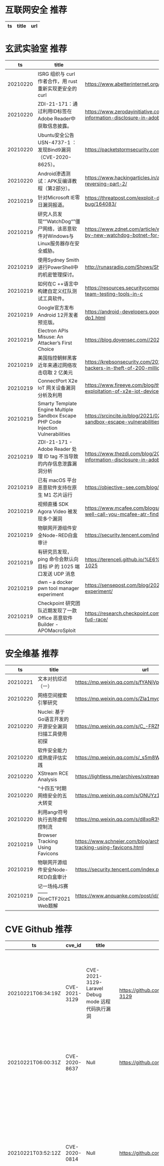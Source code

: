 # 互联网安全 推荐
| ts | title | url| 
| --- | --- | ---| 


# 玄武实验室 推荐
| ts | title | url| 
| --- | --- | ---| 
| 20210220 | ISRG 组织与 curl 作者合作，用 rust 重新实现更安全的 curl | https://www.abetterinternet.org/post/memory-safe-curl/| 
| 20210220 | ZDI-21-171：通过利用ID标签在Adobe Reader中获取信息披露。 | https://www.zerodayinitiative.com/blog/2021/2/17/zdi-21-171-getting-information-disclosure-in-adobe-reader-through-the-id-tag| 
| 20210220 | Ubuntu安全公告USN-4737-1 ：发现Bind9漏洞（CVE-2020-8625）。 | https://packetstormsecurity.com/files/161456| 
| 20210220 | Android渗透测试：APK反编译教程（第2部分）。 | https://www.hackingarticles.in/android-penetration-testing-apk-reversing-part-2/| 
| 20210219 | 针对Microsoft IE零日漏洞报道。 | https://threatpost.com/exploit-details-unpatched-microsoft-bug/164083/| 
| 20210219 | 研究人员发现“”WatchDog“”僵尸网络，该恶意软件对Windows与Linux服务器存在安全威胁。 | https://www.zdnet.com/article/windows-and-linux-servers-targeted-by-new-watchdog-botnet-for-almost-two-years/| 
| 20210219 | 使用Sydney Smith进行PowerShell中的机密管理探讨。 | http://runasradio.com/Shows/Show/763| 
| 20210219 | 如何在C ++语言中构建自定义红队测试工具软件。 | https://resources.securitycompass.com/blog/how-to-build-custom-red-team-testing-tools-in-c| 
| 20210219 | Google官方发布Android 12开发者预览版。 | https://android-developers.googleblog.com/2021/02/android-12-dp1.html| 
| 20210219 | Electron APIs Misuse: An Attacker’s First Choice | https://blog.doyensec.com//2021/02/16/electron-apis-misuse.html| 
| 20210219 | 美国指控朝鲜黑客近年来通过网络攻击窃取 2 亿美元 | https://krebsonsecurity.com/2021/02/u-s-indicts-north-korean-hackers-in-theft-of-200-million/| 
| 20210219 | ConnectPort X2e IoT 网关设备漏洞分析及利用 | https://www.fireeye.com/blog/threat-research/2021/02/solarcity-exploitation-of-x2e-iot-device-part-one.html| 
| 20210219 | Smarty Template Engine Multiple Sandbox Escape PHP Code Injection Vulnerabilities | https://srcincite.io/blog/2021/02/18/smarty-template-engine-multiple-sandbox-escape-vulnerabilities.html| 
| 20210219 | ZDI-21-171 - Adobe Reader 处理 ID tag 不当导致的内存信息泄露漏洞分析 | https://www.thezdi.com/blog/2021/2/17/zdi-21-171-getting-information-disclosure-in-adobe-reader-through-the-id-tag| 
| 20210219 | 已有 macOS 平台恶意软件支持在原生 M1 芯片运行 | https://objective-see.com/blog/blog_0x62.html| 
| 20210219 | 视频直播 SDK Agora Video 被发现多个漏洞 | https://www.mcafee.com/blogs/other-blogs/mcafee-labs/dont-call-us-well-call-you-mcafee-atr-finds-vulnerability-in-agora-video-sdk/| 
| 20210219 | 物联网开源组件安全Node-RED白盒审计 | https://security.tencent.com/index.php/blog/msg/181| 
| 20210219 | 有研究员发现，ping 命令会默认向目标 IP 的 1025 端口发送 UDP 消息 | https://terenceli.github.io/%E6%8A%80%E6%9C%AF/2021/02/19/ping-1025| 
| 20210219 | dwn – a docker pwn tool manager experiment | https://sensepost.com/blog/2021/dwn-a-docker-pwn-tool-manager-experiment/| 
| 20210219 | Checkpoint 研究团队近期发现了一款 Office 恶意软件 Builder - APOMacroSploit | https://research.checkpoint.com/2021/apomacrosploit-apocalyptical-fud-race/| 


# 安全维基 推荐
| ts | title | url| 
| --- | --- | ---| 
| 20210221 | 文本对抗综述（一） | https://mp.weixin.qq.com/s/fYANjVp6CUOqri8mfA8vew| 
| 20210220 | 网络空间搜索引擎研究 | https://mp.weixin.qq.com/s/ZIa1myq4xoBlAHvdR0ipTw| 
| 20210220 | Nuclei: 基于Go语言开发的开源安全漏洞扫描工具使用初探 | https://mp.weixin.qq.com/s/C_-FRZMqF4ifzlx-ij4iIQ| 
| 20210220 | 软件安全能力成熟度评估实践 | https://mp.weixin.qq.com/s/_s5m8WxlwnoI4-Ea8SJfCA| 
| 20210220 | XStream RCE Analysis | https://lightless.me/archives/xstream-rce-analysis.html| 
| 20210220 | “十四五”时期网络安全的五大转变 | https://mp.weixin.qq.com/s/ONUYz1z4Z-6ueFwTZk8TZA| 
| 20210220 | 利用angr符号执行去除虚假控制流 | https://mp.weixin.qq.com/s/d8xoR3VdMf6lMfnETaQHZw| 
| 20210219 | Browser Tracking Using Favicons | https://www.schneier.com/blog/archives/2021/02/browser-tracking-using-favicons.html| 
| 20210219 | 物联网开源组件安全Node-RED白盒审计 | https://security.tencent.com/index.php/blog/msg/181| 
| 20210219 | 记一场纯JS赛——DiceCTF2021 Web题解 | https://www.anquanke.com/post/id/231421| 


# CVE Github 推荐
| ts | cve_id | title | url | cve_detail| 
| --- | --- | --- | --- | ---| 
| 20210221T06:34:19Z | CVE-2021-3129 | CVE-2021-3129-Laravel Debug mode 远程代码执行漏洞 | https://github.com/simonlee-hello/CVE-2021-3129 | Ignition before 2.5.2, as used in Laravel and other products, allows unauthenticated remote attackers to execute arbitrary code because of insecure usage of file_get_contents() and file_put_contents(). This is exploitable on sites using debug mode with Laravel before 8.4.2.| 
| 20210221T06:00:31Z | CVE-2020-8637 | Null | https://github.com/DXY0411/CVE-2020-8637 | A SQL injection vulnerability in TestLink 1.9.20 allows attackers to execute arbitrary SQL commands in dragdroptreenodes.php via the node_id parameter.| 
| 20210221T03:52:12Z | CVE-2020-0814 | Null | https://github.com/klinix5/CVE-2020-0814 | An elevation of privilege vulnerability exists in Windows Installer because of the way Windows Installer handles certain filesystem operations.To exploit the vulnerability, an attacker would require unprivileged execution on the victim system, aka %Windows Installer Elevation of Privilege Vulnerability%. This CVE ID is unique from CVE-2020-0779, CVE-2020-0798, CVE-2020-0842, CVE-2020-0843.| 
| 20210221T03:22:33Z | CVE-2021-1727 | Null | https://github.com/klinix5/CVE-2021-1727 | 未查询到CVE信息| 
| 20210220T08:11:26Z | CVE-2020-5410 | Spring Cloud Config 目录穿越漏洞(CVE-2020-5410) 复现 | https://github.com/thelostworldFree/SpringCloud-Config-CVE-2020-5410 | Spring Cloud Config, versions 2.2.x prior to 2.2.3, versions 2.1.x prior to 2.1.9, and older unsupported versions allow applications to serve arbitrary configuration files through the spring-cloud-config-server module. A malicious user, or attacker, can send a request using a specially crafted URL that can lead to a directory traversal attack.| 
| 20210220T07:40:30Z | CVE-2021-3129 | Laravel <= v8.4.2 debug mode: Remote code execution (CVE-2021-3129) | https://github.com/zhzyker/CVE-2021-3129 | Ignition before 2.5.2, as used in Laravel and other products, allows unauthenticated remote attackers to execute arbitrary code because of insecure usage of file_get_contents() and file_put_contents(). This is exploitable on sites using debug mode with Laravel before 8.4.2.| 
| 20210220T02:20:50Z | CVE-2021-21110 | CVE-2021-21110 : Tiki Wiki CMS GroupWare Serverside Template Injection Remote Code Execution Exploit | https://github.com/Gh0st0ne/CVE-2021-21110 | | 
| 20210219T20:39:25Z | CVE-2020-8417 | CSRF Code snippet vulnerability CVE-2020-8417 | https://github.com/Vulnmachines/WordPress_CVE-2020-8417 | The Code Snippets plugin before 2.14.0 for WordPress allows CSRF because of the lack of a Referer check on the import menu.| 
| 20210219T08:16:14Z | CVE-2021-27328 | Null | https://github.com/SQSamir/CVE-2021-27328 | Yeastar NeoGate TG400 91.3.0.3 devices are affected by Directory Traversal. An authenticated user can decrypt firmware and can read sensitive information, such as a password or decryption key.| 
| 20210219T07:21:15Z | cve-2020-8165 | Null | https://github.com/danielklim/cve-2020-8165-demo | 未查询到CVE信息| 


# klee on Github 推荐
| ts | title | url | stars | forks| 
| --- | --- | --- | --- | ---| 
| 20210221T13:28:29Z | Git Blog | https://github.com/klee30810/klee30810.github.io | 0 | 0| 
| 20210221T12:28:23Z | An open-source Chinese font derived from Fontworks% Klee One. 一款基于 FONTWORKS 的 Klee One 的开源中文字体。 | https://github.com/lxgw/LxgwWenKai | 88 | 3| 
| 20210221T06:56:13Z | Whole Program LLVM: wllvm ported to go | https://github.com/SRI-CSL/gllvm | 122 | 20| 
| 20210221T06:10:23Z | Spring 2021 Geography 817 work folder  | https://github.com/klee12/klee12.github.io | 0 | 0| 
| 20210220T21:41:56Z | Null | https://github.com/thierry-tct/KLEE-SEMu | 2 | 2| 
| 20210220T18:29:24Z | Null | https://github.com/c-kleerun/c-kleerun.github.io | 0 | 0| 
| 20210220T13:41:17Z | Null | https://github.com/dhanyavittaldas/Kleen-Tidy-Cleaning-Services | 0 | 0| 
| 20210220T08:26:21Z | FlyingheartCN.github.io | https://github.com/KleeMoe/KleeMoe.github.io | 0 | 0| 
| 20210220T05:05:43Z | :musical_note: Kleene up your music library | https://github.com/KleeneApp/Kleene-iOS | 6 | 0| 
| 20210220T01:13:33Z | KLEE Symbolic Execution Engine | https://github.com/klee/klee | 1633 | 483| 


# s2e on Github 推荐
| ts | title | url | stars | forks| 
| --- | --- | --- | --- | ---| 
| 20210220T17:34:12Z | S2E: A platform for multi-path program analysis with selective symbolic execution. | https://github.com/S2E/s2e | 97 | 22| 
| 20210219T07:34:16Z | Null | https://github.com/Anubhab1997/s2ecomm | 0 | 0| 
| 20210214T11:48:35Z | S2E website (s2e.systems) | https://github.com/S2E2/s2e2.github.io | 0 | 0| 
| 20210214T11:46:48Z | Your S2E project management tools. Visit https://s2e.systems/docs to get started. | https://github.com/S2E/s2e-env | 71 | 30| 
| 20210201T04:58:11Z | s2e develop  | https://github.com/xqx12/xqx | 6 | 12| 


# exploit on Github 推荐
| ts | title | url | stars | forks| 
| --- | --- | --- | --- | ---| 
| 20210221T13:21:45Z | CryptEx Locker is a powerful tool for protecting funds from rugs, team abuse and other forms of exploits. CryptEx allows users to lock tokens for a desired period of time or with additional conditions like multisignature proof. | https://github.com/HashEx/-cryptex-lock | 0 | 0| 
| 20210221T13:18:18Z | CryptEx Locker is a powerful tool for protecting funds from rugs, team abuse and other forms of exploits. CryptEx allows users to lock tokens for a desired period of time or with additional conditions like multisignature proof. | https://github.com/kataloo/cryptex-lock | 0 | 0| 
| 20210221T13:02:27Z | Open-Source Vulnerability Intelligence Center - Unified source of vulnerability, exploit and threat Intelligence feeds | https://github.com/Patrowl/PatrowlHearsData | 9 | 4| 
| 20210221T12:55:26Z | WebExploit项目管理系统源码备份 | https://github.com/wikiZ/WebExploit- | 0 | 0| 
| 20210221T12:43:27Z | Exploits a simple Web application RCE on Linux systems and supports PTY upgrade, Bind- and ReveseShells, File Up- and Download | https://github.com/61106960/ForwardShell | 1 | 1| 
| 20210221T12:34:42Z | CTF framework and exploit development library | https://github.com/Gallopsled/pwntools | 7551 | 1358| 
| 20210221T12:28:28Z | Modular penetration testing platform that enables you to write, test, and execute exploit code. | https://github.com/EntySec/HatSploit | 2 | 0| 
| 20210221T12:02:12Z | This repository is primarily maintained by Omar Santos and includes thousands of resources related to ethical hacking  / penetration testing, digital forensics and incident response (DFIR), vulnerability research, exploit development, reverse engineering, and more. | https://github.com/The-Art-of-Hacking/h4cker | 9035 | 1453| 
| 20210221T11:59:14Z | Learning Metasploit, a tool to probe and exploit vulnerabilities on networks and servers. | https://github.com/TaurusNick/Metasploit | 0 | 0| 
| 20210221T11:42:51Z | Great addition to servers to fix various lag and crash exploits! WIP | https://github.com/AlexProgrammerDE/PistonExploits | 2 | 0| 


# backdoor on Github 推荐
| ts | title | url | stars | forks| 
| --- | --- | --- | --- | ---| 
| 20210221T13:42:20Z | Undetectable & Xor encrypting with custom KEY (FUD Metasploit Rat) bypass Top Antivirus like BitDefender,Malwarebytes,Avast,ESET-NOD32,AVG,... & Automatically Add ICON and MANIFEST to excitable | https://github.com/persianhydra/Xeexe-TopAntivirusEvasion | 301 | 81| 
| 20210221T12:10:51Z | 🤖 AI based Backdoor Written for Windows using Telegram-bot as Its Back-ends. | https://github.com/wildonion/katyusha | 1 | 0| 
| 20210221T10:35:28Z | Cross Platform Java RAT targeting Windows with a multitude of features. Built for Penetration Testers. | https://github.com/quantumcored/remote_hacker_probe | 1 | 0| 
| 20210221T08:54:58Z | Pupy is an opensource, cross-platform (Windows, Linux, OSX, Android) remote administration and post-exploitation tool mainly written in python | https://github.com/n1nj4sec/pupy | 6158 | 1584| 
| 20210221T05:43:04Z | TrojanZoo provides a universal pytorch platform to conduct security researches (especially backdoor attacks/defenses) of image classification in deep learning. | https://github.com/ain-soph/trojanzoo | 42 | 8| 
| 20210220T21:03:06Z | A netcat and nircmd based windows backdoor for fun | https://github.com/f00kthisc0de/FunFramework | 0 | 0| 
| 20210220T16:58:40Z | Min backdoor | https://github.com/XmXTheDev/backdoor | 0 | 0| 
| 20210220T15:41:31Z | Python Backdoor Generator | https://github.com/grenoxx/Back-X | 5 | 0| 
| 20210220T13:48:40Z | WaNet - Imperceptible Warping-based Backdoor Attack (International Conference on Learning Representations 2021) | https://github.com/VinAIResearch/Warping-based_Backdoor_Attack-release | 1 | 0| 
| 20210220T13:16:32Z | Null | https://github.com/EjHvorSerDuVildUdJim/backdoor | 0 | 0| 


# fuzz on Github 推荐
| ts | title | url | stars | forks| 
| --- | --- | --- | --- | ---| 
| 20210221T12:39:50Z | The code behind getfursu.it | https://github.com/veelkoov/fuzzrake | 6 | 0| 
| 20210221T12:35:32Z | Null | https://github.com/Nizaki/fuzzfizz.github.io | 0 | 0| 
| 20210221T12:02:25Z | Small lightweight library for Python (version >= 3.6) that performs basic Interval and Fuzzy Arithmetic. | https://github.com/JanCaha/FuzzyMath | 0 | 0| 
| 20210221T11:57:09Z | Null | https://github.com/dannysilence/fuzzy-happiness | 0 | 0| 
| 20210221T10:25:14Z | Implementation of Fuzzy String matching with Spotify%s Annoy library | https://github.com/devYaoYH/FuzzyString_Annoy | 0 | 0| 
| 20210221T10:13:30Z | Windows NT x64 syscall fuzzer | https://github.com/hfiref0x/NtCall64 | 191 | 68| 
| 20210221T09:47:42Z | Java implementation of some in-memory fuzzy search algorithms. | https://github.com/EugeneLesnov/fuzzy-search | 6 | 1| 
| 20210221T09:42:21Z | OSS-Fuzz - continuous fuzzing for open source software. | https://github.com/google/oss-fuzz | 5955 | 1193| 
| 20210221T07:02:27Z | Null | https://github.com/vasumv/bonsai-fuzzing | 0 | 0| 
| 20210221T06:59:39Z | A site that allows you to reverse image search millions of furry images in under a second | https://github.com/Syfaro/fuzzysearch | 6 | 1| 



# 日更新程序
